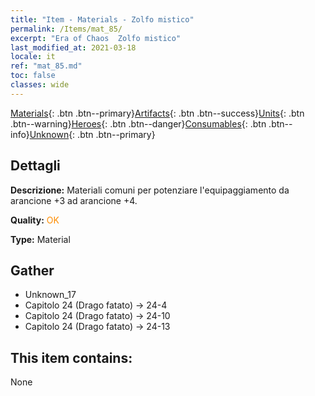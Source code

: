 ```yaml
---
title: "Item - Materials - Zolfo mistico"
permalink: /Items/mat_85/
excerpt: "Era of Chaos  Zolfo mistico"
last_modified_at: 2021-03-18
locale: it
ref: "mat_85.md"
toc: false
classes: wide
---
```

 [Materials](/it/Items/){: .btn .btn--primary}[Artifacts](/it/Items/Artifacts/){: .btn .btn--success}[Units](/it/Items/Units/){: .btn .btn--warning}[Heroes](/it/Items/Heroes/){: .btn .btn--danger}[Consumables](/it/Items/Consumables/){: .btn .btn--info}[Unknown](/it/Items/Unknown/){: .btn .btn--primary}

## Dettagli
 **Descrizione:** Materiali comuni per potenziare l'equipaggiamento da arancione +3 ad arancione +4.

 **Quality:** <span style="color: #FF8C00">OK</span>

 **Type:** Material

## Gather

*    Unknown_17 
*    Capitolo 24 (Drago fatato) -> 24-4 
*    Capitolo 24 (Drago fatato) -> 24-10 
*    Capitolo 24 (Drago fatato) -> 24-13 

## This item contains:

  None

